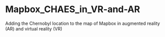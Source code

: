 # Mapbox_CHAES_in_VR-and-AR
Adding the Chernobyl location to the map of Mapbox in augmented reality (AR) and virtual reality (VR)
